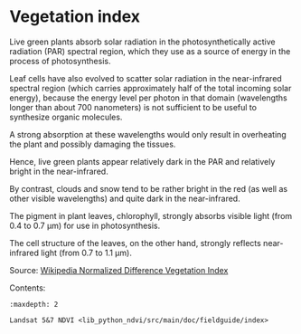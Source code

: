 # Vegetation index

Live green plants absorb solar radiation in the photosynthetically active radiation (PAR) spectral region, which they use as a source of energy in the process of photosynthesis.

Leaf cells have also evolved to scatter solar radiation in the near-infrared spectral region (which carries approximately half of the total incoming solar energy), because the energy level per photon in that domain (wavelengths longer than about 700 nanometers) is not sufficient to be useful to synthesize organic molecules.

A strong absorption at these wavelengths would only result in overheating the plant and possibly damaging the tissues.

Hence, live green plants appear relatively dark in the PAR and relatively bright in the near-infrared.

By contrast, clouds and snow tend to be rather bright in the red (as well as other visible wavelengths) and quite dark in the near-infrared.

The pigment in plant leaves, chlorophyll, strongly absorbs visible light (from 0.4 to 0.7 µm) for use in photosynthesis.

The cell structure of the leaves, on the other hand, strongly reflects near-infrared light (from 0.7 to 1.1 µm).

Source: [Wikipedia Normalized Difference Vegetation Index](http://en.wikipedia.org/wiki/Normalized_Difference_Vegetation_Index)

Contents:

```{toctree}
:maxdepth: 2

Landsat 5&7 NDVI <lib_python_ndvi/src/main/doc/fieldguide/index>
```
